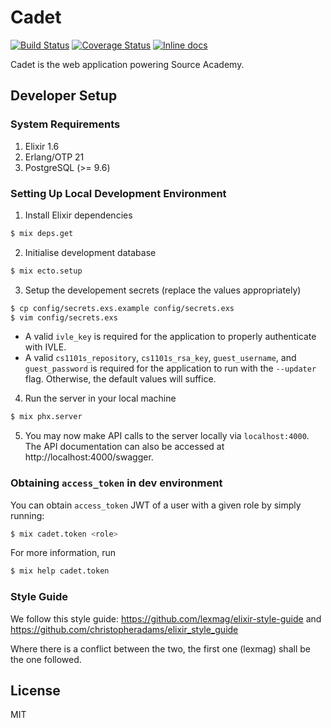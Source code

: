 # Cadet

[![Build Status](https://travis-ci.org/source-academy/cadet.svg?branch=master)](https://travis-ci.org/source-academy/cadet)
[![Coverage Status](https://coveralls.io/repos/github/source-academy/cadet/badge.svg?branch=master)](https://coveralls.io/github/source-academy/cadet?branch=master)
[![Inline docs](http://inch-ci.org/github/source-academy/cadet.svg)](http://inch-ci.org/github/source-academy/cadet)

Cadet is the web application powering Source Academy.

## Developer Setup

### System Requirements

1. Elixir 1.6
2. Erlang/OTP 21
3. PostgreSQL (>= 9.6)

### Setting Up Local Development Environment

1. Install Elixir dependencies
```bash
$ mix deps.get
```

2. Initialise development database
```bash
$ mix ecto.setup
```

3. Setup the developement secrets (replace the values appropriately)
```bash
$ cp config/secrets.exs.example config/secrets.exs
$ vim config/secrets.exs
```    
  - A valid `ivle_key` is required for the application to properly authenticate with IVLE.
  - A valid `cs1101s_repository`, `cs1101s_rsa_key`, `guest_username`, and `guest_password`
    is required for the application to run with the `--updater` flag. Otherwise, the default
    values will suffice.

4. Run the server in your local machine
```bash
$ mix phx.server
```

5. You may now make API calls to the server locally via `localhost:4000`. The API documentation can
   also be accessed at http://localhost:4000/swagger.


### Obtaining `access_token` in dev environment

You can obtain `access_token` JWT of a user with a given role by simply running:

```bash
$ mix cadet.token <role>
```

For more information, run

```bash
$ mix help cadet.token
```

### Style Guide

We follow this style guide: https://github.com/lexmag/elixir-style-guide and https://github.com/christopheradams/elixir_style_guide

Where there is a conflict between the two, the first one (lexmag) shall be the one followed.


## License

MIT
